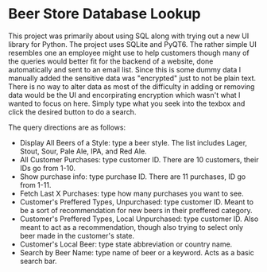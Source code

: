 # Beer Store Database Lookup
This project was primarily about using SQL along with trying out a new UI library for Python. The project uses SQLite and PyQT6. The rather simple UI resembles one an employee might use to help customers though many of the queries would better fit for the backend of a website, done automatically and sent to an email list. Since this is some dummy data I manually added the sensitive data was "encrypted" just to not be plain text. There is no way to alter data as most of the difficulty in adding or removing data would be the UI and encorpirating encryption which wasn't what I wanted to focus on here. Simply type what you seek into the texbox and click the desired button to do a search. 

The query directions are as follows:
* Display All Beers of a Style: type a beer style. The list includes Lager, Stout, Sour, Pale Ale, IPA, and Red Ale.
* All Customer Purchases: type customer ID. There are 10 customers, their IDs go from 1-10.
* Show purchase info: type purchase ID. There are 11 purchases, ID go from 1-11.
* Fetch Last X Purchases: type how many purchases you want to see.
* Customer's Preffered Types, Unpurchased: type customer ID. Meant to be a sort of recommendation for new beers in their preffered category.
* Customer's Preffered Types, Local Unpurchased: type customer ID. Also meant to act as a recommendation, though also trying to select only beer made in the customer's state.
* Customer's Local Beer: type state abbreviation or country name.
* Search by Beer Name: type name of beer or a keyword. Acts as a basic search bar.